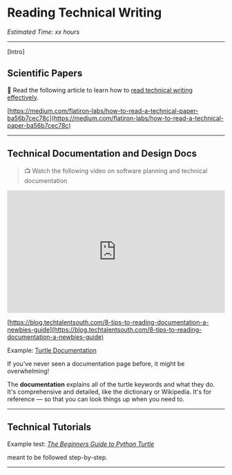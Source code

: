 # Reading Technical Writing

*Estimated Time: xx hours*

---

[Intro]


## Scientific Papers

<aside>


📖 Read the following article to learn how to [read technical writing effectively](https://www.science.org/content/article/how-seriously-read-scientific-paper).

</aside>

[https://medium.com/flatiron-labs/how-to-read-a-technical-paper-ba56b7cec78c](https://medium.com/flatiron-labs/how-to-read-a-technical-paper-ba56b7cec78c)

---

## Technical Documentation and Design Docs

> 📺 Watch the following video on software planning and technical documentation

<div style="position: relative; padding-bottom: 56.25%; height: 0;"><iframe src="https://www.youtube.com/embed/2qlcY9LkFik" 
 title="YouTube video player" frameborder="0" allow="accelerometer; autoplay; clipboard-write; encrypted-media; gyroscope; picture-in-picture" allowfullscreen style="position: absolute; top: 0; left: 0; width: 100%; height: 100%;"></iframe></div>


[https://blog.techtalentsouth.com/8-tips-to-reading-documentation-a-newbies-guide](https://blog.techtalentsouth.com/8-tips-to-reading-documentation-a-newbies-guide)

Example: [Turtle Documentation](https://docs.python.org/3/library/turtle.html#overview-of-available-turtle-and-screen-methods)

If you've never seen a documentation page before, it might be overwhelming!

The **documentation** explains all of the turtle keywords and what they do. It's comprehensive and detailed, like the dictionary or Wikipedia. It's for reference — so that you can look things up when you need to. 

---

## Technical Tutorials

Example test: *[The Beginners Guide to Python Turtle](https://realpython.com/beginners-guide-python-turtle/)*

meant to be followed step-by-step.

---
